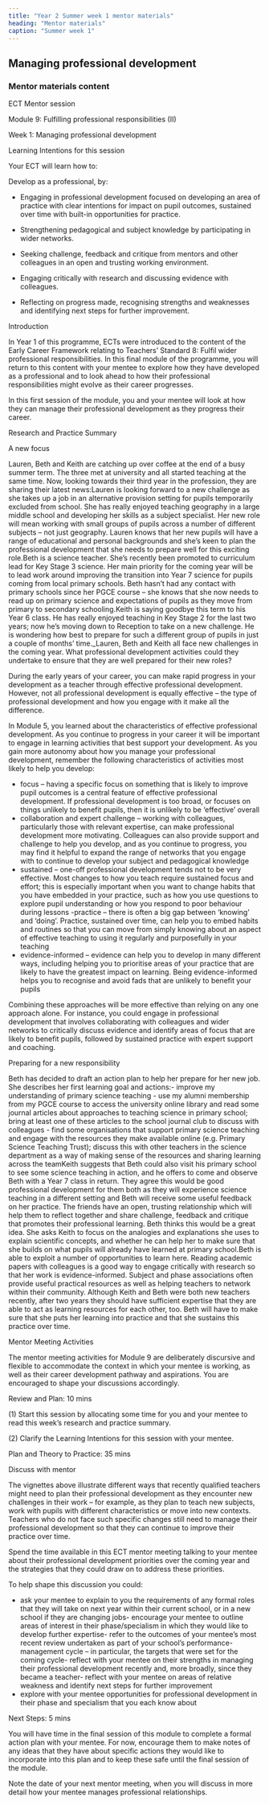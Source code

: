 ```yaml
---
title: "Year 2 Summer week 1 mentor materials"
heading: "Mentor materials"
caption: "Summer week 1"
---
```



## Managing professional development

### Mentor materials content

ECT Mentor session 

Module 9: Fulfilling professional responsibilities (II)

Week 1: Managing professional development 

Learning Intentions for this session

Your ECT will learn how to:

Develop as a professional, by:

- Engaging in professional development focused on developing an area of practice with clear intentions for impact on pupil outcomes, sustained over time with built-in opportunities for practice.

- Strengthening pedagogical and subject knowledge by participating in wider networks.

- Seeking challenge, feedback and critique from mentors and other colleagues in an open and trusting working environment.

- Engaging critically with research and discussing evidence with colleagues.

- Reflecting on progress made, recognising strengths and weaknesses and identifying next steps for further improvement.

Introduction

In Year 1 of this programme, ECTs were introduced to the content of the Early Career Framework relating to Teachers’ Standard 8: Fulfil wider professional responsibilities. In this final module of the programme, you will return to this content with your mentee to explore how they have developed as a professional and to look ahead to how their professional responsibilities might evolve as their career progresses.

In this first session of the module, you and your mentee will look at how they can manage their professional development as they progress their career.

Research and Practice Summary

A new focus

Lauren, Beth and Keith are catching up over coffee at the end of a busy summer term. The three met at university and all started teaching at the same time. Now, looking towards their third year in the profession, they are sharing their latest news:Lauren is looking forward to a new challenge as she takes up a job in an alternative provision setting for pupils temporarily excluded from school. She has really enjoyed teaching geography in a large middle school and developing her skills as a subject specialist. Her new role will mean working with small groups of pupils across a number of different subjects – not just geography. Lauren knows that her new pupils will have a range of educational and personal backgrounds and she’s keen to plan the professional development that she needs to prepare well for this exciting role.Beth is a science teacher. She’s recently been promoted to curriculum lead for Key Stage 3 science. Her main priority for the coming year will be to lead work around improving the transition into Year 7 science for pupils coming from local primary schools. Beth hasn’t had any contact with primary schools since her PGCE course – she knows that she now needs to read up on primary science and expectations of pupils as they move from primary to secondary schooling.Keith is saying goodbye this term to his Year 6 class. He has really enjoyed teaching in Key Stage 2 for the last two years; now he’s moving down to Reception to take on a new challenge. He is wondering how best to prepare for such a different group of pupils in just a couple of months’ time._Lauren, Beth and Keith all face new challenges in the coming year. What professional development activities could they undertake to ensure that they are well prepared for their new roles?

During the early years of your career, you can make rapid progress in your development as a teacher through effective professional development. However, not all professional development is equally effective – the type of professional development and how you engage with it make all the difference.

In Module 5, you learned about the characteristics of effective professional development. As you continue to progress in your career it will be important to engage in learning activities that best support your development. As you gain more autonomy about how you manage your professional development, remember the following characteristics of activities most likely to help you develop:

- focus – having a specific focus on something that is likely to improve pupil outcomes is a central feature of effective professional development. If professional development is too broad, or focuses on things unlikely to benefit pupils, then it is unlikely to be ‘effective’ overall
- collaboration and expert challenge – working with colleagues, particularly those with relevant expertise, can make professional development more motivating. Colleagues can also provide support and challenge to help you develop, and as you continue to progress, you may find it helpful to expand the range of networks that you engage with to continue to develop your subject and pedagogical knowledge
- sustained – one-off professional development tends not to be very effective. Most changes to how you teach require sustained focus and effort; this is especially important when you want to change habits that you have embedded in your practice, such as how you use questions to explore pupil understanding or how you respond to poor behaviour during lessons
-practice – there is often a big gap between ‘knowing’ and ‘doing’. Practice, sustained over time, can help you to embed habits and routines so that you can move from simply knowing about an aspect of effective teaching to using it regularly and purposefully in your teaching
- evidence-informed – evidence can help you to develop in many different ways, including helping you to prioritise areas of your practice that are likely to have the greatest impact on learning. Being evidence-informed helps you to recognise and avoid fads that are unlikely to benefit your pupils

Combining these approaches will be more effective than relying on any one approach alone. For instance, you could engage in professional development that involves collaborating with colleagues and wider networks to critically discuss evidence and identify areas of focus that are likely to benefit pupils, followed by sustained practice with expert support and coaching.

Preparing for a new responsibility

Beth has decided to draft an action plan to help her prepare for her new job. She describes her first learning goal and actions:- improve my understanding of primary science teaching - use my alumni membership from my PGCE course to access the university online library and read some journal articles about approaches to teaching science in primary school; bring at least one of these articles to the school journal club to discuss with colleagues - find some organisations that support primary science teaching and engage with the resources they make available online (e.g. Primary Science Teaching Trust); discuss this with other teachers in the science department as a way of making sense of the resources and sharing learning across the teamKeith suggests that Beth could also visit his primary school to see some science teaching in action, and he offers to come and observe Beth with a Year 7 class in return. They agree this would be good professional development for them both as they will experience science teaching in a different setting and Beth will receive some useful feedback on her practice. The friends have an open, trusting relationship which will help them to reflect together and share challenge, feedback and critique that promotes their professional learning. Beth thinks this would be a great idea. She asks Keith to focus on the analogies and explanations she uses to explain scientific concepts, and whether he can help her to make sure that she builds on what pupils will already have learned at primary school.Beth is able to exploit a number of opportunities to learn here. Reading academic papers with colleagues is a good way to engage critically with research so that her work is evidence-informed. Subject and phase associations often provide useful practical resources as well as helping teachers to network within their community. Although Keith and Beth were both new teachers recently, after two years they should have sufficient expertise that they are able to act as learning resources for each other, too. Beth will have to make sure that she puts her learning into practice and that she sustains this practice over time. 

Mentor Meeting Activities

The mentor meeting activities for Module 9 are deliberately discursive and flexible to accommodate the context in which your mentee is working, as well as their career development pathway and aspirations. You are encouraged to shape your discussions accordingly.

Review and Plan: 10 mins

(1) Start this session by allocating some time for you and your mentee to read this week’s research and practice summary.

(2) Clarify the Learning Intentions for this session with your mentee.

Plan and Theory to Practice: 35 mins

Discuss with mentor

The vignettes above illustrate different ways that recently qualified teachers might need to plan their professional development as they encounter new challenges in their work – for example, as they plan to teach new subjects, work with pupils with different characteristics or move into new contexts. Teachers who do not face such specific changes still need to manage their professional development so that they can continue to improve their practice over time.

Spend the time available in this ECT mentor meeting talking to your mentee about their professional development priorities over the coming year and the strategies that they could draw on to address these priorities.

To help shape this discussion you could:

- ask your mentee to explain to you the requirements of any formal roles that they will take on next year within their current school, or in a new school if they are changing jobs- encourage your mentee to outline areas of interest in their phase/specialism in which they would like to develop further expertise- refer to the outcomes of your mentee’s most recent review undertaken as part of your school’s performance-management cycle – in particular, the targets that were set for the coming cycle- reflect with your mentee on their strengths in managing their professional development recently and, more broadly, since they became a teacher- reflect with your mentee on areas of relative weakness and identify next steps for further improvement
- explore with your mentee opportunities for professional development in their phase and specialism that you each know about

Next Steps: 5 mins

You will have time in the final session of this module to complete a formal action plan with your mentee. For now, encourage them to make notes of any ideas that they have about specific actions they would like to incorporate into this plan and to keep these safe until the final session of the module. 

Note the date of your next mentor meeting, when you will discuss in more detail how your mentee manages professional relationships.                                                                                                                                                                            

